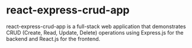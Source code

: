 # react-express-crud-app
react-express-crud-app is a full-stack web application that demonstrates CRUD (Create, Read, Update, Delete) operations using Express.js for the backend and React.js for the frontend.
